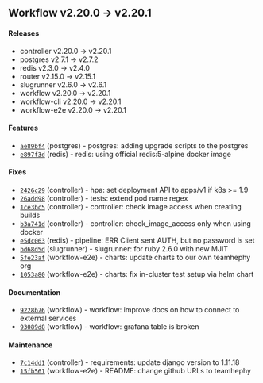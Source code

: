 
## Workflow v2.20.0 -> v2.20.1

#### Releases

- controller v2.20.0 -> v2.20.1
- postgres v2.7.1 -> v2.7.2
- redis v2.3.0 -> v2.4.0
- router v2.15.0 -> v2.15.1
- slugrunner v2.6.0 -> v2.6.1
- workflow v2.20.0 -> v2.20.1
- workflow-cli v2.20.0 -> v2.20.1
- workflow-e2e v2.20.0 -> v2.20.1

#### Features

- [`ae89bf4`](https://github.com/teamhephy/postgres/commit/ae89bf46d77fb3fd798b1361f4709793e5d029e3) (postgres) - postgres: adding upgrade scripts to the postgres
- [`e897f3d`](https://github.com/teamhephy/redis/commit/e897f3de7844a5cc1ab4e2a2f54131f906490045) (redis) - redis: using official redis:5-alpine docker image

#### Fixes

- [`2426c29`](https://github.com/teamhephy/controller/commit/2426c2939c79b65fa4328d1d3f7a52bc26854198) (controller) - hpa: set deployment API to apps/v1 if k8s >= 1.9
- [`26add98`](https://github.com/teamhephy/controller/commit/26add981765947c9819d43cef29f0b6c3af806a7) (controller) - tests: extend pod name regex
- [`1ce3bc5`](https://github.com/teamhephy/controller/commit/1ce3bc5632b2f5855ba775cc173100d1fa34fda2) (controller) - controller: check image access when creating builds
- [`b3a741d`](https://github.com/teamhephy/controller/commit/b3a741da4ea78c8c4cebfe71915c7451743af7b0) (controller) - controller: check_image_access only when using docker
- [`e5dc063`](https://github.com/teamhephy/redis/commit/e5dc063cde33932d38931458a59b9438b11d42c7) (redis) - pipeline: ERR Client sent AUTH, but no password is set
- [`bd68d5d`](https://github.com/teamhephy/slugrunner/commit/bd68d5da41aed9abeb88a4e628269be3f32836eb) (slugrunner) - slugrunner: for ruby 2.6.0 with new MJIT
- [`5fe23af`](https://github.com/teamhephy/workflow-e2e/commit/5fe23aff18b0d1e352bb2e866f2808e42cf543e4) (workflow-e2e) - charts: update charts to our own teamhephy org
- [`1053a80`](https://github.com/teamhephy/workflow-e2e/commit/1053a801cc7f2e8b0d1cc5bb44ef29ccbb1d0982) (workflow-e2e) - charts: fix in-cluster test setup via helm chart

#### Documentation

- [`9228b76`](https://github.com/teamhephy/workflow/commit/9228b76638815cee0c4cf7d4f1ae726172ec1f85) (workflow) - workflow: improve docs on how to connect to external services
- [`93089d8`](https://github.com/teamhephy/workflow/commit/93089d8cbf5116e05ca62720619c8f4b291b9107) (workflow) - workflow: grafana table is broken

#### Maintenance

- [`7c14dd1`](https://github.com/teamhephy/controller/commit/7c14dd14ec52c915356dc63f6759b5a62f3b0abf) (controller) - requirements: update django version to 1.11.18
- [`15fb561`](https://github.com/teamhephy/workflow-e2e/commit/15fb561aec07b927778e5897cdc6e1fbdb722435) (workflow-e2e) - README: change github URLs to teamhephy

